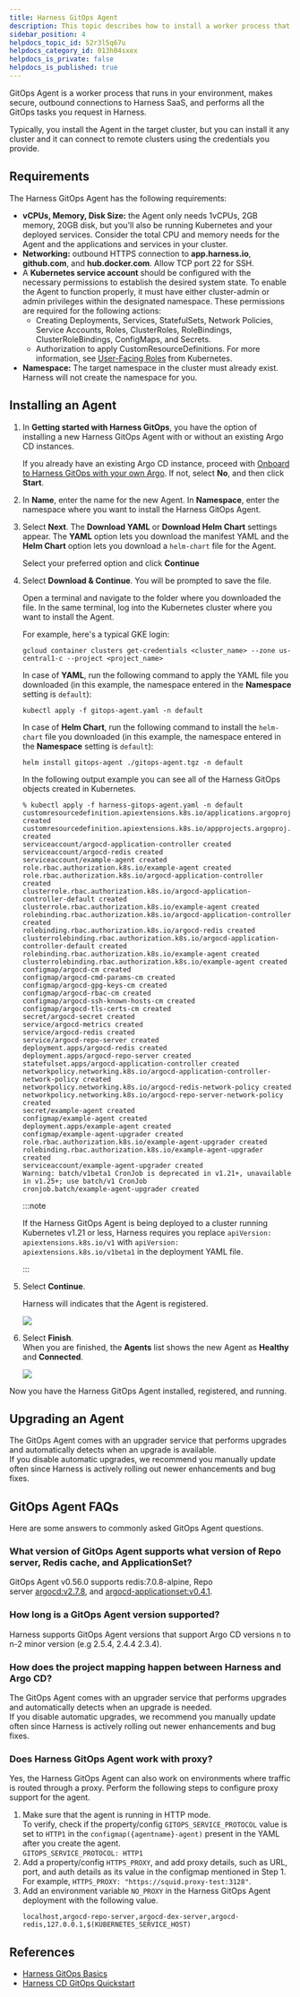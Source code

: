 ```yaml
---
title: Harness GitOps Agent
description: This topic describes how to install a worker process that runs in your environment and performs tasks.
sidebar_position: 4
helpdocs_topic_id: 52r3l5q67u
helpdocs_category_id: 013h04sxex
helpdocs_is_private: false
helpdocs_is_published: true
---
```


GitOps Agent is a worker process that runs in your environment, makes secure, outbound connections to Harness SaaS, and performs all the GitOps tasks you request in Harness.

Typically, you install the Agent in the target cluster, but you can install it any cluster and it can connect to remote clusters using the credentials you provide.

## Requirements

The Harness GitOps Agent has the following requirements:

* **vCPUs, Memory, Disk Size:** the Agent only needs 1vCPUs, 2GB memory, 20GB disk, but you'll also be running Kubernetes and your deployed services. Consider the total CPU and memory needs for the Agent and the applications and services in your cluster.
* **Networking:** outbound HTTPS connection to **app.harness.io**, **github.com**, and **hub.docker.com**. Allow TCP port 22 for SSH.
* A **Kubernetes service account** should be configured with the necessary permissions to establish the desired system state. To enable the Agent to function properly, it must have either cluster-admin or admin privileges within the designated namespace. These permissions are required for the following actions:
	+ Creating Deployments, Services, StatefulSets, Network Policies, Service Accounts, Roles, ClusterRoles, RoleBindings, ClusterRoleBindings, ConfigMaps, and Secrets. 
	+ Authorization to apply CustomResourceDefinitions.
	For more information, see [User-Facing Roles](https://kubernetes.io/docs/reference/access-authn-authz/rbac/#user-facing-roles) from Kubernetes.
* **Namespace:** The target namespace in the cluster must already exist. Harness will not create the namespace for you.

## Installing an Agent

1. In **Getting started with Harness GitOps**, you have the option of installing a new Harness GitOps Agent with or without an existing Argo CD instances.
  
   If you already have an existing Argo CD instance, proceed with [Onboard to Harness GitOps with your own Argo](harness-git-ops-byoa.md).
   If not, select **No**, and then click **Start**.

2. In **Name**, enter the name for the new Agent. In **Namespace**, enter the namespace where you want to install the Harness GitOps Agent.

3. Select **Next**. The **Download YAML** or **Download Helm Chart** settings appear. The **YAML** option lets you download the manifest YAML and the **Helm Chart** option lets you download a `helm-chart` file for the Agent.

   Select your preferred option and click **Continue**

4. Select **Download & Continue**. You will be prompted to save the file.

   Open a terminal and navigate to the folder where you downloaded the file. In the same terminal, log into the Kubernetes cluster where you want to install the Agent.

   For example, here's a typical GKE login:

    ```
    gcloud container clusters get-credentials <cluster_name> --zone us-central1-c --project <project_name>
    ```

    In case of **YAML**, run the following command to apply the YAML file you downloaded (in this example, the namespace entered in the **Namespace** setting is `default`):

    ```
    kubectl apply -f gitops-agent.yaml -n default
    ```

    In case of **Helm Chart**, run the following command to install the `helm-chart` file you downloaded (in this example, the namespace entered in the **Namespace** setting is `default`):

    ```
    helm install gitops-agent ./gitops-agent.tgz -n default
    ```

    In the following output example you can see all of the Harness GitOps objects created in Kubernetes.

    ```
    % kubectl apply -f harness-gitops-agent.yaml -n default  
    customresourcedefinition.apiextensions.k8s.io/applications.argoproj.io created  
    customresourcedefinition.apiextensions.k8s.io/appprojects.argoproj.io created  
    serviceaccount/argocd-application-controller created  
    serviceaccount/argocd-redis created  
    serviceaccount/example-agent created  
    role.rbac.authorization.k8s.io/example-agent created  
    role.rbac.authorization.k8s.io/argocd-application-controller created  
    clusterrole.rbac.authorization.k8s.io/argocd-application-controller-default created  
    clusterrole.rbac.authorization.k8s.io/example-agent created  
    rolebinding.rbac.authorization.k8s.io/argocd-application-controller created  
    rolebinding.rbac.authorization.k8s.io/argocd-redis created  
    clusterrolebinding.rbac.authorization.k8s.io/argocd-application-controller-default created  
    rolebinding.rbac.authorization.k8s.io/example-agent created  
    clusterrolebinding.rbac.authorization.k8s.io/example-agent created  
    configmap/argocd-cm created  
    configmap/argocd-cmd-params-cm created  
    configmap/argocd-gpg-keys-cm created  
    configmap/argocd-rbac-cm created  
    configmap/argocd-ssh-known-hosts-cm created  
    configmap/argocd-tls-certs-cm created  
    secret/argocd-secret created  
    service/argocd-metrics created  
    service/argocd-redis created  
    service/argocd-repo-server created  
    deployment.apps/argocd-redis created  
    deployment.apps/argocd-repo-server created  
    statefulset.apps/argocd-application-controller created  
    networkpolicy.networking.k8s.io/argocd-application-controller-network-policy created  
    networkpolicy.networking.k8s.io/argocd-redis-network-policy created  
    networkpolicy.networking.k8s.io/argocd-repo-server-network-policy created  
    secret/example-agent created  
    configmap/example-agent created  
    deployment.apps/example-agent created  
    configmap/example-agent-upgrader created  
    role.rbac.authorization.k8s.io/example-agent-upgrader created  
    rolebinding.rbac.authorization.k8s.io/example-agent-upgrader created  
    serviceaccount/example-agent-upgrader created  
    Warning: batch/v1beta1 CronJob is deprecated in v1.21+, unavailable in v1.25+; use batch/v1 CronJob  
    cronjob.batch/example-agent-upgrader created
    ```
    :::note

    If the Harness GitOps Agent is being deployed to a cluster running Kubernetes v1.21 or less, Harness requires you replace `apiVersion: apiextensions.k8s.io/v1` with `apiVersion: apiextensions.k8s.io/v1beta1` in the deployment YAML file.

    :::

5. Select **Continue**.

   Harness will indicates that the Agent is registered.

   ![](./static/install-a-harness-git-ops-agent-90.png)

6. Select **Finish**.  
   When you are finished, the **Agents** list shows the new Agent as **Healthy** and **Connected**.

   ![](./static/install-a-harness-git-ops-agent-91.png)

Now you have the Harness GitOps Agent installed, registered, and running.

## Upgrading an Agent

The GitOps Agent comes with an upgrader service that performs upgrades and automatically detects when an upgrade is available.  
If you disable automatic upgrades, we recommend you manually update often since Harness is actively rolling out newer enhancements and bug fixes.

## GitOps Agent FAQs

Here are some answers to commonly asked GitOps Agent questions.

### What version of GitOps Agent supports what version of Repo server, Redis cache, and ApplicationSet?

GitOps Agent v0.56.0 supports redis:7.0.8-alpine, Repo server [argocd:v2.7.8](http://quay.io/argoproj/argocd:v2.7.8), and [argocd-applicationset:v0.4.1](http://quay.io/argoproj/argocd-applicationset:v0.4.1).

### How long is a GitOps Agent version supported?

Harness supports GitOps Agent versions that support Argo CD versions n to n-2 minor version (e.g 2.5.4, 2.4.4 2.3.4).

### How does the project mapping happen between Harness and Argo CD?

The GitOps Agent comes with an upgrader service that performs upgrades and automatically detects when an upgrade is needed.  
If you disable automatic upgrades, we recommend you manually update often since Harness is actively rolling out newer enhancements and bug fixes.

### Does Harness GitOps Agent work with proxy?

Yes, the Harness GitOps Agent can also work on environments where traffic is routed through a proxy. Perform the following steps to configure proxy support for the agent.

1. Make sure that the agent is running in HTTP mode.  
   To verify, check if the property/config `GITOPS_SERVICE_PROTOCOL` value is set to `HTTP1` in the `configmap({agentname}-agent)` present in the YAML after you create the agent.  
   `GITOPS_SERVICE_PROTOCOL: HTTP1`
2. Add a property/config `HTTPS_PROXY`, and add proxy details, such as URL, port, and auth details as its value in the configmap mentioned in Step 1. For example, `HTTPS_PROXY: "https://squid.proxy-test:3128"`.
3. Add an environment variable `NO_PROXY` in the Harness GitOps Agent deployment with the following value.  
   ```
   localhost,argocd-repo-server,argocd-dex-server,argocd-redis,127.0.0.1,$(KUBERNETES_SERVICE_HOST)
   ```

## References

* [Harness GitOps Basics](harness-git-ops-basics.md)
* [Harness CD GitOps Quickstart](harness-cd-git-ops-quickstart.md)
